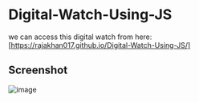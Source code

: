 # Digital-Watch-Using-JS
we can access this digital watch from here:[https://rajakhan017.github.io/Digital-Watch-Using-JS/]
## Screenshot
![image](https://github.com/rajakhan017/Digital-Watch-Using-JS/assets/135150598/9fc287fc-430f-42db-9486-4e34601656bc)
